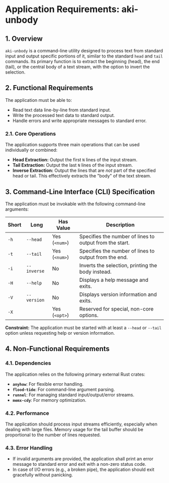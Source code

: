 # Application Requirements: aki-unbody

## 1. Overview

`aki-unbody` is a command-line utility designed to process text from standard input and output specific portions of it, similar to the standard `head` and `tail` commands. Its primary function is to extract the beginning (head), the end (tail), or the central body of a text stream, with the option to invert the selection.

## 2. Functional Requirements

The application must be able to:

- Read text data line-by-line from standard input.
- Write the processed text data to standard output.
- Handle errors and write appropriate messages to standard error.

### 2.1. Core Operations

The application supports three main operations that can be used individually or combined:

- **Head Extraction:** Output the first `N` lines of the input stream.
- **Tail Extraction:** Output the last `N` lines of the input stream.
- **Inverse Extraction:** Output the lines that are *not* part of the specified head or tail. This effectively extracts the "body" of the text stream.

## 3. Command-Line Interface (CLI) Specification

The application must be invokable with the following command-line arguments:

| Short | Long      | Has Value | Description                                          |
|-------|-----------|-----------|------------------------------------------------------|
| `-h`  | `--head`    | Yes (`<num>`) | Specifies the number of lines to output from the start. |
| `-t`  | `--tail`    | Yes (`<num>`) | Specifies the number of lines to output from the end.    |
| `-i`  | `--inverse` | No        | Inverts the selection, printing the body instead.    |
| `-H`  | `--help`    | No        | Displays a help message and exits.                   |
| `-V`  | `--version` | No        | Displays version information and exits.              |
| `-X`  |           | Yes (`<opt>`) | Reserved for special, non-core options.              |

**Constraint:** The application must be started with at least a `--head` or `--tail` option unless requesting help or version information.

## 4. Non-Functional Requirements

### 4.1. Dependencies

The application relies on the following primary external Rust crates:

- **`anyhow`**: For flexible error handling.
- **`flood-tide`**: For command-line argument parsing.
- **`runnel`**: For managing standard input/output/error streams.
- **`memx-cdy`**: For memory optimization.

### 4.2. Performance

The application should process input streams efficiently, especially when dealing with large files. Memory usage for the tail buffer should be proportional to the number of lines requested.

### 4.3. Error Handling

- If invalid arguments are provided, the application shall print an error message to standard error and exit with a non-zero status code.
- In case of I/O errors (e.g., a broken pipe), the application should exit gracefully without panicking.
